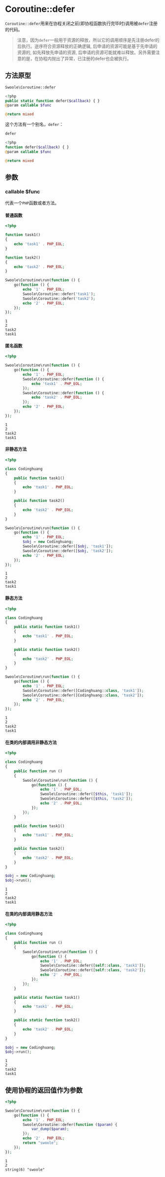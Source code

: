# Coroutine::defer

`Coroutine::defer`用来在协程关闭之前(即协程函数执行完毕时)调用被`defer`注册的代码。

> 注意，因为`defer`一般用于资源的释放，所以它的调用顺序是先注册defer的后执行。逆序符合资源释放的正确逻辑, 后申请的资源可能是基于先申请的资源的, 如先释放先申请的资源, 后申请的资源可能就难以释放。另外需要注意的是，在协程内抛出了异常，已注册的defer也会被执行。

## 方法原型

```php
Swoole\Coroutine::defer

<?php
public static function defer($callback) { }
@param callable $func

@return mixed
```

这个方法有一个别名，`defer`：

```php
defer

<?php
function defer($callback) { }
@param callable $func

@return mixed
```

## 参数

### callable $func

代表一个`PHP`函数或者方法。

#### 普通函数

```php
<?php

function task1()
{
    echo 'task1' . PHP_EOL;
}

function task2()
{
    echo 'task2' . PHP_EOL;
}

Swoole\Coroutine\run(function () {
    go(function () {
        echo '1' . PHP_EOL;
        Swoole\Coroutine::defer('task1');
        Swoole\Coroutine::defer('task2');
        echo '2' . PHP_EOL;
    });
});
```

```shell
1
2
task2
task1
```

#### 匿名函数

```php
<?php

Swoole\Coroutine\run(function () {
    go(function () {
        echo '1' . PHP_EOL;
        Swoole\Coroutine::defer(function () {
            echo 'task1' . PHP_EOL;
        });
        Swoole\Coroutine::defer(function () {
            echo 'task2' . PHP_EOL;
        });
        echo '2' . PHP_EOL;
    });
});
```

```shell
1
2
task2
task1
```

#### 非静态方法

```php
<?php

class Codinghuang
{
    public function task1()
    {
        echo 'task1' . PHP_EOL;
    }

    public function task2()
    {
        echo 'task2' . PHP_EOL;
    }
}

Swoole\Coroutine\run(function () {
    go(function () {
        echo '1' . PHP_EOL;
        $obj = new Codinghuang;
        Swoole\Coroutine::defer([$obj, 'task1']);
        Swoole\Coroutine::defer([$obj, 'task2']);
        echo '2' . PHP_EOL;
    });
});
```

```shell
1
2
task2
task1
```

#### 静态方法

```php
<?php

class Codinghuang
{
    public static function task1()
    {
        echo 'task1' . PHP_EOL;
    }

    public static function task2()
    {
        echo 'task2' . PHP_EOL;
    }
}

Swoole\Coroutine\run(function () {
    go(function () {
        echo '1' . PHP_EOL;
        Swoole\Coroutine::defer([Codinghuang::class, 'task1']);
        Swoole\Coroutine::defer([Codinghuang::class, 'task2']);
        echo '2' . PHP_EOL;
    });
});
```

```shell
1
2
task2
task1
```

#### 在类的内部调用非静态方法

```php
<?php

class Codinghuang
{
    public function run ()
    {
        Swoole\Coroutine\run(function () {
            go(function () {
                echo '1' . PHP_EOL;
                Swoole\Coroutine::defer([$this, 'task1']);
                Swoole\Coroutine::defer([$this, 'task2']);
                echo '2' . PHP_EOL;
            });
        });
    }

    public function task1()
    {
        echo 'task1' . PHP_EOL;
    }

    public function task2()
    {
        echo 'task2' . PHP_EOL;
    }
}

$obj = new Codinghuang;
$obj->run();
```

```shell
1
2
task2
task1
```

#### 在类的内部调用静态方法

```php
<?php

class Codinghuang
{
    public function run ()
    {
        Swoole\Coroutine\run(function () {
            go(function () {
                echo '1' . PHP_EOL;
                Swoole\Coroutine::defer([self::class, 'task1']);
                Swoole\Coroutine::defer([self::class, 'task2']);
                echo '2' . PHP_EOL;
            });
        });
    }

    public static function task1()
    {
        echo 'task1' . PHP_EOL;
    }

    public static function task2()
    {
        echo 'task2' . PHP_EOL;
    }
}

$obj = new Codinghuang;
$obj->run();
```

```shell
1
2
task2
task1
```

## 使用协程的返回值作为参数

```php
<?php

Swoole\Coroutine\run(function () {
    go(function () {
        echo '1' . PHP_EOL;
        Swoole\Coroutine::defer(function ($param) {
            var_dump($param);
        });
        echo '2' . PHP_EOL;
        return "swoole";
    });
});
```

```shell
1
2
string(6) "swoole"
```
